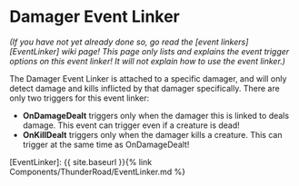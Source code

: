 # Damager Event Linker
*(If you have not yet already done so, go read the [event linkers][EventLinker] wiki page! This page only lists and explains the event trigger options on this event linker! It will not explain how to use the event linker.)*

The Damager Event Linker is attached to a specific damager, and will only detect damage and kills inflicted by that damager specifically. There are only two triggers for this event linker:
- **OnDamageDealt** triggers only when the damager this is linked to deals damage. This event can trigger even if a creature is dead!
- **OnKillDealt** triggers only when the damager kills a creature. This can trigger at the same time as OnDamageDealt!




[EventLinker]:  {{ site.baseurl }}{% link Components/ThunderRoad/EventLinker.md %}